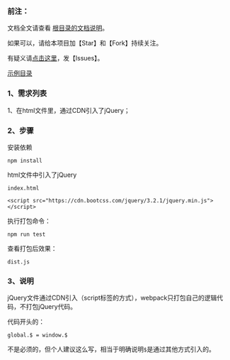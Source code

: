 ﻿<h3>前注：</h3>

文档全文请查看 [根目录的文档说明](https://github.com/qq20004604/webpack-study)。

如果可以，请给本项目加【Star】和【Fork】持续关注。

有疑义请[点击这里](https://github.com/qq20004604/webpack-study/issues)，发【Issues】。

[示例目录](https://github.com/qq20004604/webpack-study/tree/master/%E3%80%90%E5%AE%9E%E6%88%98%EF%BC%91%E3%80%91webpack%E6%89%93%E5%8C%85%E4%B8%80%E4%B8%AAjQuery%E9%A1%B9%E7%9B%AE)

<h3>1、需求列表</h3>

1、在html文件里，通过CDN引入了jQuery；

<h3>2、步骤</h3>

安装依赖

```
npm install
```

html文件中引入了jQuery

```
index.html
```

``<script src="https://cdn.bootcss.com/jquery/3.2.1/jquery.min.js"></script>``

执行打包命令：

```
npm run test
```

查看打包后效果：

```
dist.js
```

<h3>3、说明</h3>

jQuery文件通过CDN引入（script标签的方式），webpack只打包自己的逻辑代码，不打包jQuery代码。

代码开头的：

```
global.$ = window.$
```

不是必须的，但个人建议这么写，相当于明确说明``$``是通过其他方式引入的。
